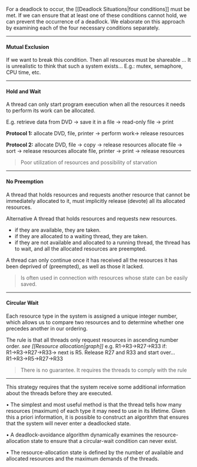 For a deadlock to occur, the [[Deadlock Situations|four conditions]] must be met.
If we can ensure that at least one of these conditions cannot hold, we can prevent the occurrence of a deadlock.
We elaborate on this approach by examining each of the four
necessary conditions separately.

***
#### Mutual Exclusion
If we want to break this condition. Then all resources must be
shareable …
It is unrealistic to think that such a system exists…
E.g.: mutex, semaphore, CPU time, etc.

***
#### Hold and Wait
A thread can only start program execution when all the resources it
needs to perform its work can be allocated.

E.g. retrieve data from DVD → save it in a file → read-only file → print

**Protocol 1:**
allocate DVD, file, printer → perform work→ release resources

**Protocol 2:**
allocate DVD, file → copy → release resources
allocate file → sort → release resources
allocate file, printer → print → release resources

>Poor utilization of resources and possibility of starvation
***
#### No Preemption
A thread that holds resources and requests another resource that cannot
be immediately allocated to it, must implicitly release (devote) all its
allocated resources.

Alternative
A thread that holds resources and requests new resources.
* if they are available, they are taken.
* if they are allocated to a waiting thread, they are taken.
* if they are not available and allocated to a running thread, the thread has to wait, and all the allocated resources are preempted.

A thread can only continue once it has received all the resources it has
been deprived of (preempted), as well as those it lacked.

>Is often used in connection with resources whose state can be easily saved.

***
#### Circular Wait
Each resource type in the system is assigned a unique integer number,
which allows us to compare two resources and to determine whether
one precedes another in our ordering.

The rule is that all threads only request resources in ascending number
order.
*see [[Resource allocation|graph]]*
e.g.
R1→R3→R27→R33
if:
R1→R3→R27→R33→ next is R5. Release R27 and R33 and start over…
R1→R3→R5→R27→R33

>There is no guarantee. It requires the threads to comply with the rule

***
This strategy requires that the system receive some additional
information about the threads before they are executed.

• The simplest and most useful method is that the thread tells how
many resources (maximum) of each type it may need to use in its
lifetime. Given this a priori information, it is possible to construct
an algorithm that ensures that the system will never enter a
deadlocked state.

• A deadlock-avoidance algorithm dynamically examines the
resource-allocation state to ensure that a circular-wait condition
can never exist.

• The resource-allocation state is defined by the number of
available and allocated resources and the maximum demands of
the threads.